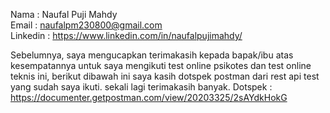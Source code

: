 Nama : Naufal Puji Mahdy <br>
Email : naufalpm230800@gmail.com <br>
Linkedin : https://www.linkedin.com/in/naufalpujimahdy/

Sebelumnya, saya mengucapkan terimakasih kepada bapak/ibu atas kesempatannya untuk saya mengikuti test online psikotes dan test online teknis ini, berikut dibawah ini saya kasih dotspek postman dari rest api test yang sudah saya ikuti. sekali lagi terimakasih banyak.
Dotspek : https://documenter.getpostman.com/view/20203325/2sAYdkHokG
